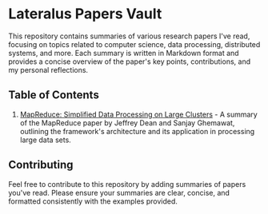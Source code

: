# Lateralus Papers Vault

This repository contains summaries of various research papers I've read, focusing on topics related to computer science, data processing, distributed systems, and more. Each summary is written in Markdown format and provides a concise overview of the paper's key points, contributions, and my personal reflections.

## Table of Contents

1. [MapReduce: Simplified Data Processing on Large Clusters](/map-reduce.md) - A summary of the MapReduce paper by Jeffrey Dean and Sanjay Ghemawat, outlining the framework's architecture and its application in processing large data sets.


## Contributing

Feel free to contribute to this repository by adding summaries of papers you've read. Please ensure your summaries are clear, concise, and formatted consistently with the examples provided.


